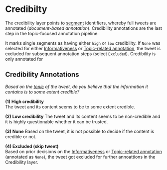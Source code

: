 # Credibilty

The credibility layer points to [segment](segment.md) identifiers, whereby full tweets are annotated (*document-based annotation*).
Credibility annotations are the last step in the topic-focused annotation pipeline:  

It marks single segments as having either `high` or `low` credibility. If `None` was selected for either [Informativeness](informativeness.md) or [Topic-related annotation](topic.md), the tweet is excluded for subsequent annotation steps (select `Excluded`). Credibility is only annotated for 

## Credibility Annotations

*Based on the [topic](topic.md) of the tweet, do you believe that the information it contains is to some extent credible?*

**(1) High credibility**  
The tweet and its content seems to be to some extent credible.

**(2) Low credibility** 
The tweet and its content seems to be non-credible and it is highly questionable whether it can be trusted.  

**(3) None**
Based on the tweet, it is not possible to decide if the content is credible or not.

**(4) Excluded (skip tweet)**  
Based on prior decisions on the [Informativeness](informativeness.md) or [Topic-related annotation](topic.md) (annotated as `None`), the tweet got excluded for further annoattions in the Credibility layer. 

